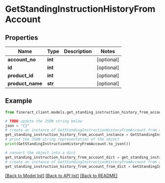 # GetStandingInstructionHistoryFromAccount


## Properties

Name | Type | Description | Notes
------------ | ------------- | ------------- | -------------
**account_no** | **int** |  | [optional] 
**id** | **int** |  | [optional] 
**product_id** | **int** |  | [optional] 
**product_name** | **str** |  | [optional] 

## Example

```python
from fineract_client.models.get_standing_instruction_history_from_account import GetStandingInstructionHistoryFromAccount

# TODO update the JSON string below
json = "{}"
# create an instance of GetStandingInstructionHistoryFromAccount from a JSON string
get_standing_instruction_history_from_account_instance = GetStandingInstructionHistoryFromAccount.from_json(json)
# print the JSON string representation of the object
print(GetStandingInstructionHistoryFromAccount.to_json())

# convert the object into a dict
get_standing_instruction_history_from_account_dict = get_standing_instruction_history_from_account_instance.to_dict()
# create an instance of GetStandingInstructionHistoryFromAccount from a dict
get_standing_instruction_history_from_account_from_dict = GetStandingInstructionHistoryFromAccount.from_dict(get_standing_instruction_history_from_account_dict)
```
[[Back to Model list]](../README.md#documentation-for-models) [[Back to API list]](../README.md#documentation-for-api-endpoints) [[Back to README]](../README.md)


